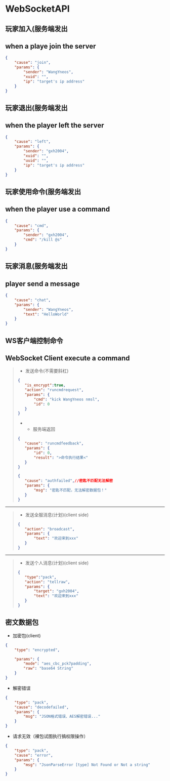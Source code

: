 # WebSocketAPI


## 玩家加入(服务端发出
## when a playe join the server
```json
{
    "cause": "join",
    "params": {
        "sender": "WangYneos",
        "xuid": "",
        "ip": "target's ip address"
    }
}
```

## 玩家退出(服务端发出
## when the player left the server
```json
{
    "cause": "left",
    "params": {
        "sender": "gxh2004",
        "xuid": "",
        "uuid": "",
        "ip": "target's ip address"
    }
}
```
## 玩家使用命令(服务端发出
## when the player use a command
```json
{
    "cause": "cmd",
    "params": {
        "sender": "gxh2004",
        "cmd": "/kill @s"
    }
}
```
## 玩家消息(服务端发出
## player send a message
```json
{
    "cause": "chat",
    "params": {
        "sender": "WangYneos",
        "text": "HelloWorld"
    }
}
```


## WS客户端控制命令
## WebSocket Client execute a command
> - 发送命令(不需要斜杠)
>```json
>{
>    "is_encrypt":true,
>    "action": "runcmdrequest",
>    "params": {
>        "cmd": "kick WangYneos nmsl",
>        "id": 0
>    }
>}
>```
> - - 服务端返回
>```json 
>{
>    "cause": "runcmdfeedback",
>    "params": {
>        "id": 0,
>        "result": ">命令执行结果<"
>    }
>}
>```
>```json
>{
>    "cause": "authfailed",//密匙不匹配无法解密
>    "params": {
>        "msg": "密匙不匹配，无法解密数据包！"
>    }
>}
>```
---
> - 发送全服消息(计划)(client side)
>```json
>{
>    "action": "broadcast",
>    "params": {
>        "text": "欢迎来到xxx"
>    }
>}
>```
---
> - 发送个人消息(计划)(client side)
>```json
>{
>    "type":"pack",
>    "action": "tellraw",
>    "params": {
>        "target": "gxh2004",
>        "text": "欢迎来到xxx"
>    }
>}
>```

## 密文数据包
- 加密包(client)
```json
{
    "type": "encrypted",

    "params": {
        "mode": "aes_cbc_pck7padding",
        "raw": "base64 String"
    }
}
```
- 解密错误
```json
{
    "type": "pack",
    "cause": "decodefailed",
    "params": {
        "msg": "JSON格式错误、AES解密错误..."
    }
}
```
- 请求无效（裸包试图执行搞权限操作）

```json
{
    "type": "pack",
    "cause": "error",
    "params": {
        "msg": "JsonParseError [type] Not Found or Not a string"
    }
}

```

